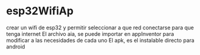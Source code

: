 # esp32WifiAp
crear un wifi de esp32 y permitir seleccionar a que red conectarse para que tenga internet
El archivo aia, se puede importar en appInventor para modificar a las necesidades de cada uno
El apk, es el instalable directo para android
